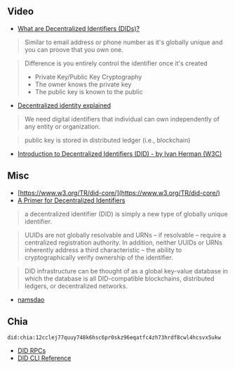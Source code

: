 
## Video
- [What are Decentralized Identifiers (DIDs)?](https://www.youtube.com/watch?v=gWgAgpfLEIQ)
> Similar to email address or phone number as it's globally unique and you can proove that you own one.

> Difference is you entirely control the identifier once it's created
>    - Private Key/Public Key Cryptography
>    - The owner knows the private key
>    - The public key is known to the public

- [Decentralized identity explained](https://www.youtube.com/watch?v=Ew-_F-OtDFI)
> We need digital identifiers that individual can own independently of any entity or organization.

> public key is stored in distributed ledger (i.e., blockchain)

- [Introduction to Decentralized Identifiers (DID) - by Ivan Herman (W3C)](https://www.youtube.com/watch?v=t8lMCmjPKq4)



## Misc
- [https://www.w3.org/TR/did-core/](https://www.w3.org/TR/did-core/)
- [A Primer for Decentralized Identifiers](https://w3c-ccg.github.io/did-primer/)
> a decentralized identifier (DID) is simply a new type of globally unique identifier.

> UUIDs are not globally resolvable and URNs – if resolvable – require a centralized registration authority. In addition, neither UUIDs or URNs inherently address a third characteristic – the ability to cryptographically verify ownership of the identifier.

> DID infrastructure can be thought of as a global key-value database in which the database is all DID-compatible blockchains, distributed ledgers, or decentralized networks.

- [namsdao](https://www.namesdao.org/)

## Chia
`did:chia:12cclej77quuy748k6hsc6pr0skz96eqatfc4zh73hrdf8cwl4hcsvx5ukw`



- [DID RPCs](https://docs.chia.net/docs/12rpcs/did_rpcs)
- [DID CLI Reference](https://docs.chia.net/docs/13cli/did_cli)